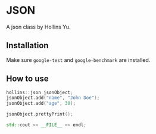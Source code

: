 # JSON

A json class by Hollins Yu.

## Installation

Make sure `google-test` and `google-benchmark` are installed.

## How to use

```c++
hollins::json jsonObject;
jsonObject.add("name", "John Doe");
jsonObject.add("age", 30);

jsonObject.prettyPrint();
```

```c++
std::cout << __FILE__ << endl; 
```
